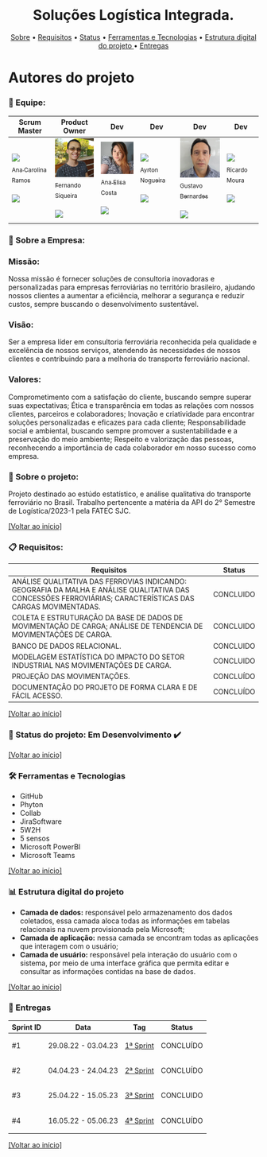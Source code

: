 # <br id="inicio">

<h1 align="center">Soluções Logística Integrada. <br><sub> </h1></sub>
 <p align="center">
     <a href="#sobre">Sobre</a> • 
     <a href="#requisitos">Requisitos</a> •
     <a href="#status">Status</a> •
     <a href="#techtools">Ferramentas e Tecnologias</a> •
     <a href="#estrutura-pastas">Estrutura digital do projeto </a> • 
     <a href="#entregas">Entregas</a> 


 # Autores do projeto

 ### :busts_in_silhouette: Equipe:
 Scrum Master | Product Owner | Dev | Dev | Dev | Dev |
 -------------|---------------|-----|-----|-----|-----|
 [<img src="https://user-images.githubusercontent.com/114114602/202311558-3bed7f66-5888-482f-affa-718e5c89ec72.png" width=115><br><sub>Ana Carolina Ramos</sub><br><sub>](https://github.com/magamissy)</sub><br><a href="https://www.linkedin.com/in/ramosac/" target="_blank"> <img src="https://img.shields.io/badge/linkedin-%230077B5.svg?&style=for-the-badge&logo=linkedin&logoColor=54C5CE&color=292A2D" /></a><sub> | [<img src="https://github.com/anaelisac/Imagens/blob/main/e44afc67-7398-4aba-8bc3-cdc6042a2821.jpg" width=115><br><sub>Fernando Siqueira</sub><br><sub>](https://github.com/magamissy)</sub><br><a href="https://www.linkedin.com/in/fernando-siqueira-alves-j%C3%BAnior-662718168" target="_blank"> <img src="https://img.shields.io/badge/linkedin-%230077B5.svg?&style=for-the-badge&logo=linkedin&logoColor=54C5CE&color=292A2D" /></a><sub> | [<img src="https://github.com/anaelisac/Imagens/blob/main/ana%20temp.png" width=115><br><sub>Ana Elisa Costa</sub><br><sub>](https://github.com/anaelisac)</sub><br><a href="https://www.linkedin.com/in/ana-elisa-costa-a9a32122" target="_blank"> <img src="https://img.shields.io/badge/linkedin-%230077B5.svg?&style=for-the-badge&logo=linkedin&logoColor=54C5CE&color=292A2D" /></a><sub> | [<img src="https://user-images.githubusercontent.com/114114602/202311548-2936949e-b4be-4375-8b69-7d0fbda107a7.png" width=115><br><sub>Ayrton Nogueira</sub><br><sub>](https://github.com/bryanrosario)</sub><br><a href="https://www.linkedin.com/in/ayrton-nogueira-8b8550249" target="_blank"> <img src="https://img.shields.io/badge/linkedin-%230077B5.svg?&style=for-the-badge&logo=linkedin&logoColor=54C5CE&color=292A2D" /></a><sub> | [<img src="https://github.com/anaelisac/Imagens/blob/main/gustavo2.jpeg" width=115><br><sub>Gustavo Bernardes</sub><br><sub>](https://github.com/juanfaria01)</sub><br><a href="https://www.linkedin.com/in/juan-faria-77b7a8237" target="_blank"> <img src="https://img.shields.io/badge/linkedin-%230077B5.svg?&style=for-the-badge&logo=linkedin&logoColor=54C5CE&color=292A2D" /></a><sub> | [<img src="https://user-images.githubusercontent.com/114114602/202311543-88a8fa81-82fa-4c98-978e-30b2fe8e283b.png" width=115><br><sub>Ricardo Moura</sub><br><sub>](https://github.com/camilacosta29)</sub><br><img src="https://img.shields.io/badge/linkedin-%230077B5.svg?&style=for-the-badge&logo=linkedin&logoColor=54C5CE&color=292A2D" /></a><sub> 
 
<span id="sobre">

### :mag_right: Sobre a Empresa:

<span id="Missão">

### Missão:
 <p>

Nossa missão é fornecer soluções de consultoria inovadoras e personalizadas para empresas ferroviárias no território brasileiro, ajudando nossos clientes a aumentar a eficiência, melhorar a segurança e reduzir custos, sempre buscando o desenvolvimento sustentável.

<span id="Visão">

### Visão:
 <p>
  
Ser a empresa líder em consultoria ferroviária reconhecida pela qualidade e excelência de nossos serviços, atendendo às necessidades de nossos clientes e contribuindo para a melhoria do transporte ferroviário nacional.

<span id="Valores">

### Valores:
 <p>
  
Comprometimento com a satisfação do cliente, buscando sempre superar suas expectativas;
Ética e transparência em todas as relações com nossos clientes, parceiros e colaboradores;
Inovação e criatividade para encontrar soluções personalizadas e eficazes para cada cliente;
Responsabilidade social e ambiental, buscando sempre promover a sustentabilidade e a preservação do meio ambiente;
Respeito e valorização das pessoas, reconhecendo a importância de cada colaborador em nosso sucesso como empresa.

### :mag_right: Sobre o projeto:
 <p>
  Projeto destinado ao estúdo estatístico, e análise qualitativa do transporte ferroviário no Brasil. Trabalho pertencente a matéria da API do 2° Semestre de Logística/2023-1 pela FATEC SJC. 
 </p>

<a href="#inicio">[Voltar ao início]</a>


<span id="requisitos">

### :clipboard: Requisitos:
 <p>

Requisitos |  Status 
-----------|----------
ANÁLISE QUALITATIVA DAS FERROVIAS INDICANDO: GEOGRAFIA DA MALHA E ANÁLISE QUALITATIVA DAS CONCESSÕES FERROVIÁRIAS; CARACTERÍSTICAS DAS CARGAS MOVIMENTADAS. | CONCLUIDO
 COLETA E ESTRUTURAÇÃO DA BASE DE DADOS DE MOVIMENTAÇÃO DE CARGA; ANÁLISE DE TENDENCIA DE MOVIMENTAÇÕES DE CARGA.| CONCLUIDO
 BANCO DE DADOS RELACIONAL.| CONCLUIDO
 MODELAGEM ESTATÍSTICA DO IMPACTO DO SETOR INDUSTRIAL NAS MOVIMENTAÇÕES DE CARGA.| CONCLUIDO
 PROJEÇÃO DAS MOVIMENTAÇÕES.| CONCLUÍDO 
  DOCUMENTAÇÃO DO PROJETO DE FORMA CLARA E DE FÁCIL ACESSO.|CONCLUÍDO 
  

  
 </p>

<a href="#inicio">[Voltar ao início]</a>
 <span id="status">

 ### :bookmark_tabs: Status do projeto: Em Desenvolvimento ✔️	
  
 <a href="#inicio">[Voltar ao início]</a>
  
 <span id="techtools">
 
 ### :hammer_and_wrench: Ferramentas e Tecnologias
 - GitHub
 - Phyton
 - Collab
 - JiraSoftware
 - 5W2H 
 - 5 sensos
 - Microsoft PowerBI
 - Microsoft Teams
  
 <a href="#inicio">[Voltar ao início]</a>
 
 
<span id="estrutura-pastas">
 
### :bar_chart: Estrutura digital do projeto
 
- **Camada de dados:** responsável pelo armazenamento dos dados coletados, essa camada aloca todas as informações em tabelas relacionais na nuvem provisionada pela Microsoft;
- **Camada de aplicação:** nessa camada se encontram todas as aplicações que interagem com o usuário;
- **Camada de usuário:** responsável pela interação do usuário com o sistema, por meio de uma interface gráfica que permita editar e consultar as informações contidas na base de dados.


<a href="#inicio">[Voltar ao início]</a>
 
<span id="entregas">

### :dart: Entregas
 

Sprint ID | Data | Tag | Status
----------|------|-----|-------
#1 | 29.08.22 - 03.04.23 |  <p><a href="https://app.powerbi.com/links/wsIetA2JLj?ctid=cf72e2bd-7a2b-4783-bdeb-39d57b07f76f&pbi_source=linkShare">1ª Sprint</a></p> | CONCLUÍDO
#2 | 04.04.23 - 24.04.23 | <p><a href="https://app.powerbi.com/links/ykNT3L-KNe?ctid=cf72e2bd-7a2b-4783-bdeb-39d57b07f76f&pbi_source=linkShare">2ª Sprint</a></p> | CONCLUÍDO
#3 | 25.04.22 - 15.05.23 | <p><a href="https://app.powerbi.com/Redirect?action=openreport&context=Annotate&ctid=cf72e2bd-7a2b-4783-bdeb-39d57b07f76f&pbi_source=mobile_android&groupObjectId=d2d1e4cd-60fd-4730-9fdf-b5b82980116e&appId=&reportObjectId=f40a3bd1-4a78-4fcd-bf55-17c647218909">3ª Sprint</a></p> | CONCLUIDO
#4 | 16.05.22 - 05.06.23 | <p><a href="[lINK](https://app.powerbi.com/Redirect?action=openreport&context=Annotate&ctid=cf72e2bd-7a2b-4783-bdeb-39d57b07f76f&pbi_source=mobile_android&groupObjectId=d2d1e4cd-60fd-4730-9fdf-b5b82980116e&appId=&reportObjectId=f40a3bd1-4a78-4fcd-bf55-17c647218909)">4ª Sprint</a></p> | CONCLUÍDO

<a href="#inicio">[Voltar ao início]</a>
